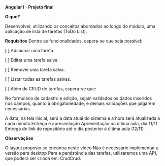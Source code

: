 **Angular I - Projeto final**

**O que?**

Desenvolver, utilizando os conceitos abordados ao longo do módulo, uma aplicação de lista de tarefas (ToDo List).

**Requisitos**
Dentre as funcionalidades, espera-se que seja possível:

[ ] Adicionar uma tarefa.

[ ] Editar uma tarefa salva.

[ ] Remover uma tarefa salva.

[ ] Listar todas as tarefas salvas.

[ ] Além do CRUD de tarefas, espera-se que:

No formulário de cadastro e edição, sejam validados os dados inseridos nos campos, quanto à obrigatoriedade, e demais validações que julgarem necessárias.

A data, na tela inicial, será a data atual do sistema e a hora será atualizada a cada minuto
Entrega e apresentação
Apresentação na última aula, dia 11/11 Entrega do link do repositório até o dia posterior à última aula (12/11)

**Observações**

O layout proposto se encontra neste vídeo
Não é necessário implementar a versão para desktop
Para a persistência das tarefas, utilizaremos uma API, que poderá ser criada em: CrudCrud.